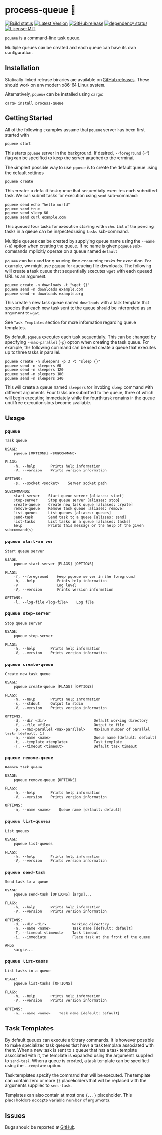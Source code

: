 # process-queue 🚌

[![Build status](https://github.com/Soft/process-queue/actions/workflows/ci.yml/badge.svg)](https://github.com/Soft/process-queue/actions)
[![Latest Version](https://img.shields.io/crates/v/process-queue.svg)](https://crates.io/crates/process-queue)
[![GitHub release](https://img.shields.io/github/release/Soft/process-queue.svg)](https://github.com/Soft/process-queue/releases)
[![dependency status](https://deps.rs/repo/github/soft/process-queue/status.svg)](https://deps.rs/repo/github/soft/process-queue)
[![License: MIT](https://img.shields.io/badge/License-MIT-yellow.svg)](https://opensource.org/licenses/MIT)

`pqueue` is a command-line task queue.

Multiple queues can be created and each queue can have its own configuration.

## Installation

Statically linked release binaries are available on [GitHub
releases](https://github.com/Soft/process-queue/releases). These should work on
any modern x86-64 Linux system.

Alternatively, `pqueue` can be installed using `cargo`:

```
cargo install process-queue
```

## Getting Started

All of the following examples assume that `pqueue` server has been first started
with

```
pqueue start
```

This starts `pqueue` server in the background. If desired, `--foreground` (`-f`)
flag can be specified to keep the server attached to the terminal.

The simplest possible way to use `pqueue` is to create the default queue using
the default settings:

```
pqueue create
```

This creates a default task queue that sequentially executes each submitted
task. We can submit tasks for execution using `send` sub-command:

```
pqueue send echo "hello world"
pqueue send true
pqueue send sleep 60
pqueue send curl example.com
```

This queued four tasks for execution starting with `echo`. List of the pending
tasks in a queue can be inspected using `tasks` sub-command.

Multiple queues can be created by supplying queue name using the `--name` (`-n`)
option when creating the queue. If no name is given `pqueue` sub-commands
implicitly operate on a queue named `default`.

`pqueue` can be used for queueing time consuming tasks for execution. For
example, we might use `pqueue` for queueing file downloads. The following will
create a task queue that sequentially executes `wget` with each queued URL as an
argument.

```
pqueue create -n downloads -t "wget {}"
pqueue send -n downloads example.com
pqueue send -n downloads example.org
```

This create a new task queue named `downloads` with a task template that species
that each new task sent to the queue should be interpreted as an argument to
`wget`.

See `Task Templates` section for more information regarding queue templates.

By default, `pqueue` executes each task sequentially. This can be changed by
specifying `--max-parallel` (`-p`) option when creating the task queue. For
example, the following command can be used create a queue that executes up to
three tasks in parallel.

```
pqueue create -n sleepers -p 3 -t "sleep {}"
pqueue send -n sleepers 60
pqueue send -n sleepers 120
pqueue send -n sleepers 180
pqueue send -n sleepers 240
```

This will create a queue named `sleepers` for invoking `sleep` command with
different arguments. Four tasks are submitted to the queue, three of which will
begin executing immediately while the fourth task remains in the queue until
free execution slots become available.

## Usage

### `pqueue`

```
Task queue

USAGE:
    pqueue [OPTIONS] <SUBCOMMAND>

FLAGS:
    -h, --help       Prints help information
    -V, --version    Prints version information

OPTIONS:
    -s, --socket <socket>    Server socket path

SUBCOMMANDS:
    start-server    Start queue server [aliases: start]
    stop-server     Stop queue server [aliases: stop]
    create-queue    Create new task queue [aliases: create]
    remove-queue    Remove task queue [aliases: remove]
    list-queues     List queues [aliases: queues]
    send-task       Send task to a queue [aliases: send]
    list-tasks      List tasks in a queue [aliases: tasks]
    help            Prints this message or the help of the given subcommand(s)
```

### `pqueue start-server`

```
Start queue server

USAGE:
    pqueue start-server [FLAGS] [OPTIONS]

FLAGS:
    -f, --foreground    Keep pqueue server in the foreground
    -h, --help          Prints help information
    -v                  Log level
    -V, --version       Prints version information

OPTIONS:
    -l, --log-file <log-file>    Log file
```

### `pqueue stop-server`

```
Stop queue server

USAGE:
    pqueue stop-server

FLAGS:
    -h, --help       Prints help information
    -V, --version    Prints version information
```

### `pqueue create-queue`

```
Create new task queue

USAGE:
    pqueue create-queue [FLAGS] [OPTIONS]

FLAGS:
    -h, --help       Prints help information
    -s, --stdout     Output to stdin
    -V, --version    Prints version information

OPTIONS:
    -d, --dir <dir>                      Default working directory
    -f, --file <file>                    Output to file
    -p, --max-parallel <max-parallel>    Maximum number of parallel tasks [default: 1]
    -n, --name <name>                    Queue name [default: default]
    -t, --template <template>            Task template
    -T, --timeout <timeout>              Default task timeout
```

### `pqueue remove-queue`

```
Remove task queue

USAGE:
    pqueue remove-queue [OPTIONS]

FLAGS:
    -h, --help       Prints help information
    -V, --version    Prints version information

OPTIONS:
    -n, --name <name>    Queue name [default: default]
```

### `pqueue list-queues`

```
List queues

USAGE:
    pqueue list-queues

FLAGS:
    -h, --help       Prints help information
    -V, --version    Prints version information
```

### `pqueue send-task`

```
Send task to a queue

USAGE:
    pqueue send-task [OPTIONS] [args]...

FLAGS:
    -h, --help       Prints help information
    -V, --version    Prints version information

OPTIONS:
    -d, --dir <dir>            Working directory
    -n, --name <name>          Task name [default: default]
    -T, --timeout <timeout>    Task timeout
    -i, --immediate            Place task at the front of the queue

ARGS:
    <args>...
```

### `pqueue list-tasks`

```
List tasks in a queue

USAGE:
    pqueue list-tasks [OPTIONS]

FLAGS:
    -h, --help       Prints help information
    -V, --version    Prints version information

OPTIONS:
    -n, --name <name>    Task name [default: default]
```

## Task Templates

By default queues can execute arbitrary commands. It is however possible to make
specialized task queues that have a task template associated with them. When a
new task is sent to a queue that has a task template associated with it, the
template is expanded using the arguments supplied to `send-task`. When a queue
is created, a task template can be specified using the `--template` option.

Task templates specify the command that will be executed. The template can
contain zero or more `{}` placeholders that will be replaced with the arguments
supplied to `send-task`.

Templates can also contain at most one `{...}` placeholder. This placeholders
accepts variable number of arguments.

## Issues

Bugs should be reported at [GitHub](https://github.com/Soft/process-queue/issues).
